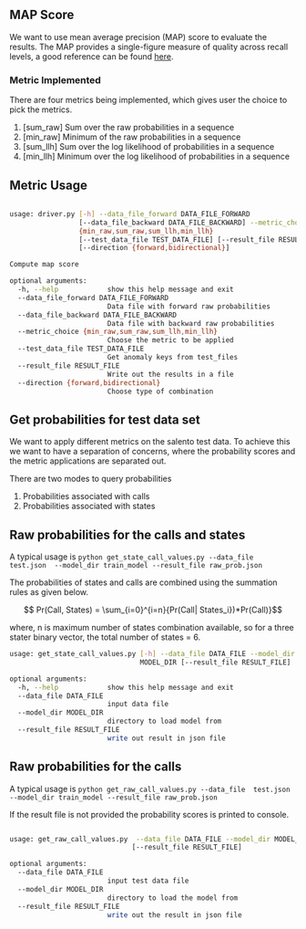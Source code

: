 ## MAP Score

We want to use mean average precision (MAP) score to evaluate the results.
The MAP provides a single-figure measure of quality across recall levels, a good
reference can be found [here](https://nlp.stanford.edu/IR-book/html/htmledition/evaluation-of-ranked-retrieval-results-1.html).

### Metric Implemented

There are four metrics being implemented, which gives user the choice to pick the metrics.

1. [sum_raw] Sum over the raw probabilities in a sequence
2. [min_raw] Minimum of the raw probabilities in a sequence
3. [sum_llh] Sum over the log likelihood of probabilities in a sequence
4. [min_llh] Minimum over the log likelihood of probabilities in a sequence

## Metric Usage

```bash

usage: driver.py [-h] --data_file_forward DATA_FILE_FORWARD
                 [--data_file_backward DATA_FILE_BACKWARD] --metric_choice
                 {min_raw,sum_raw,sum_llh,min_llh}
                 [--test_data_file TEST_DATA_FILE] [--result_file RESULT_FILE]
                 [--direction {forward,bidirectional}]

Compute map score

optional arguments:
  -h, --help            show this help message and exit
  --data_file_forward DATA_FILE_FORWARD
                        Data file with forward raw probabilities
  --data_file_backward DATA_FILE_BACKWARD
                        Data file with backward raw probabilities
  --metric_choice {min_raw,sum_raw,sum_llh,min_llh}
                        Choose the metric to be applied
  --test_data_file TEST_DATA_FILE
                        Get anomaly keys from test_files
  --result_file RESULT_FILE
                        Write out the results in a file
  --direction {forward,bidirectional}
                        Choose type of combination
```

## Get probabilities for test data set

We want to apply different metrics on the salento test data. To achieve this we
want to have a separation of concerns, where the probability scores and the
metric applications are separated out.

There are two modes to query probabilities

1. Probabilities associated with calls
2. Probabilities associated with states

## Raw probabilities for the calls and states


A typical usage is ```python get_state_call_values.py --data_file  test.json  --model_dir train_model --result_file raw_prob.json```

The probabilities of states and calls are combined using the summation rules as given below.

```math

Pr(Call, States) = \sum_{i=0}^{i=n}{Pr(Call| States_i})*Pr(Call)}
```

where, n is maximum number of states combination available, so for a three stater binary vector, the total number of states = 6.

```bash
usage: get_state_call_values.py [-h] --data_file DATA_FILE --model_dir
                                MODEL_DIR [--result_file RESULT_FILE]

optional arguments:
  -h, --help            show this help message and exit
  --data_file DATA_FILE
                        input data file
  --model_dir MODEL_DIR
                        directory to load model from
  --result_file RESULT_FILE
                        write out result in json file


```

## Raw probabilities for the calls

A typical usage is ```python get_raw_call_values.py --data_file  test.json  --model_dir train_model --result_file raw_prob.json```

If the result file is not provided the probability scores is printed to console.

```bash

usage: get_raw_call_values.py  --data_file DATA_FILE --model_dir MODEL_DIR
                              [--result_file RESULT_FILE]

optional arguments:
  --data_file DATA_FILE
                        input test data file
  --model_dir MODEL_DIR
                        directory to load the model from
  --result_file RESULT_FILE
                        write out the result in json file

```
